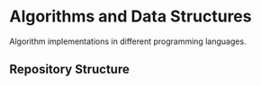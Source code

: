 # Algorithms and Data Structures

Algorithm implementations in different programming languages.

## Repository Structure

